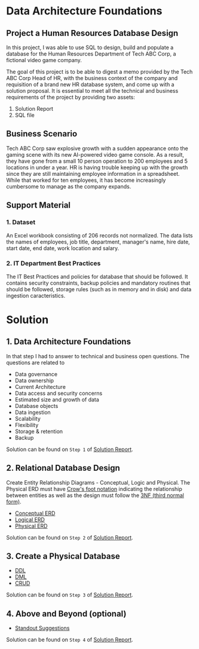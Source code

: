 # Data Architecture Foundations

## Project a Human Resources Database Design

In this project, I was able to use SQL to design, build and populate a database for the Human Resources Department of Tech ABC Corp, a fictional video game company.

The goal of this project is to be able to digest a memo provided by the Tech ABC Corp Head of HR, with the business context of the company and requisition of a brand new HR database system, and come up with a solution proposal. It is essential to meet all the technical and business requirements of the project by providing two assets:

1. Solution Report
2. SQL file

## Business Scenario

Tech ABC Corp saw explosive growth with a sudden appearance onto the gaming scene with its new AI-powered video game console. As a result, they have gone from a small 10 person operation to 200 employees and 5 locations in under a year. HR is having trouble keeping up with the growth since they are still maintaining employee information in a spreadsheet. While that worked for ten employees, it has become increasingly cumbersome to manage as the company expands.

## Support Material

### 1. Dataset

An Excel workbook consisting of 206 records not normalized. The data lists the names of employees, job title, department, manager's name, hire date, start date, end date, work location and salary.

### 2. IT Department Best Practices

The IT Best Practices and policies for database that should be followed. It contains security constraints, backup policies and mandatory routines that should be followed, storage rules (such as in memory and in disk) and data ingestion caracteristics. 


# Solution

## 1. Data Architecture Foundations

In that step I had to answer to technical and business open questions. The questions are related to

- Data governance
- Data ownership
- Current Architecture
- Data access and security concerns
- Estimated size and growth of data
- Database objects
- Data ingestion
- Scalability
- Flexibility
- Storage & retention
- Backup

Solution can be found on `Step 1` of <a href="https://github.com/danielrsfreitas/data_architect/blob/main/data_architecture_foundations/daniel-freitas-hr-db.pptx_v2.pdf" title="Solution Report">Solution Report</a>. 

## 2. Relational Database Design

Create Entity Relationship Diagrams - Conceptual, Logic and Physical. The Physical ERD must have <a href="https://en.wikipedia.org/wiki/Entity%E2%80%93relationship_model#Crow's_foot_notation">Crow's foot notation</a> indicating the relationship between entities as well as the design must follow the <a href="https://en.wikipedia.org/wiki/Third_normal_form">3NF (third normal form)</a>.


- <a href="https://github.com/danielrsfreitas/data_architect/blob/main/data_architecture_foundations/ERD/ConceptualERD.PNG" title="Conceptual ERD">Conceptual ERD</a>
- <a href="https://github.com/danielrsfreitas/data_architect/blob/main/data_architecture_foundations/ERD/LogicalERD.PNG" title="Logical ERD">Logical ERD</a>
- <a href="https://github.com/danielrsfreitas/data_architect/blob/main/data_architecture_foundations/ERD/PhysicalERD.PNG" title="Physical ERD">Physical ERD</a>

Solution can be found on `Step 2` of <a href="https://github.com/danielrsfreitas/data_architect/blob/main/data_architecture_foundations/daniel-freitas-hr-db.pptx_v2.pdf" title="Solution Report">Solution Report</a>. 

## 3. Create a Physical Database

- <a href="https://github.com/danielrsfreitas/data_architect/blob/main/data_architecture_foundations/SQL/ddl.sql">DDL</a>
- <a href="https://github.com/danielrsfreitas/data_architect/blob/main/data_architecture_foundations/SQL/dml.sql">DML</a>
- <a href="https://github.com/danielrsfreitas/data_architect/blob/main/data_architecture_foundations/SQL/crud.sql">CRUD</a>

Solution can be found on `Step 3` of <a href="https://github.com/danielrsfreitas/data_architect/blob/main/data_architecture_foundations/daniel-freitas-hr-db.pptx_v2.pdf" title="Solution Report">Solution Report</a>. 


## 4. Above and Beyond (optional)

- <a href="https://github.com/danielrsfreitas/data_architect/blob/main/data_architecture_foundations/SQL/standout_suggestions.sql">Standout Suggestions</a>

Solution can be found on `Step 4` of <a href="https://github.com/danielrsfreitas/data_architect/blob/main/data_architecture_foundations/daniel-freitas-hr-db.pptx_v2.pdf" title="Solution Report">Solution Report</a>. 
